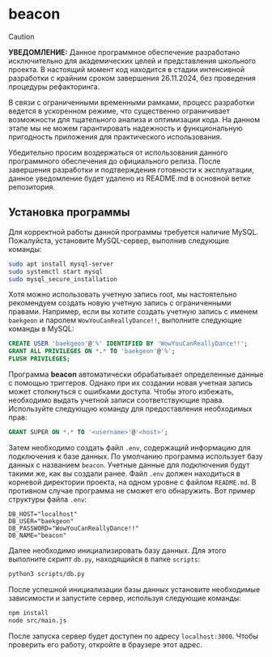# beacon
> [!CAUTION]
> **УВЕДОМЛЕНИЕ:**
> Данное программное обеспечение разработано исключительно для академических целей и представления школьного проекта. В настоящий момент код находится в стадии интенсивной разработки с крайним сроком завершения 26.11.2024, без проведения процедуры рефакторинга.
> 
> В связи с ограниченными временными рамками, процесс разработки ведется в ускоренном режиме, что существенно ограничивает возможности для тщательного анализа и оптимизации кода. На данном этапе мы не можем гарантировать надежность и функциональную пригодность приложения для практического использования.
> 
> Убедительно просим воздержаться от использования данного программного обеспечения до официального релиза. После завершения разработки и подтверждения готовности к эксплуатации, данное уведомление будет удалено из README.md в основной ветке репозитория.

## Установка программы
Для корректной работы данной программы требуется наличие MySQL. Пожалуйста, установите MySQL-сервер, выполнив следующие команды:
```bash
sudo apt install mysql-server
sudo systemctl start mysql
sudo mysql_secure_installation
```
Хотя можно использовать учетную запись root, мы настоятельно рекомендуем создать новую учетную запись с ограниченными правами. Например, если вы хотите создать учетную запись с именем `baekgeon` и паролем `WowYouCanReallyDance!!`, выполните следующие команды в MySQL:
```sql
CREATE USER 'baekgeon'@'%' IDENTIFIED BY 'WowYouCanReallyDance!!';
GRANT ALL PRIVILEGES ON *.* TO 'baekgeon'@'%';
FLUSH PRIVILEGES;
```
Программа **beacon** автоматически обрабатывает определенные данные с помощью триггеров. Однако при их создании новая учетная запись может столкнуться с ошибками доступа. Чтобы этого избежать, необходимо выдать учетной записи соответствующие права. Используйте следующую команду для предоставления необходимых прав:
```sql
GRANT SUPER ON *.* TO '<username>'@'<host>';
```
Затем необходимо создать файл `.env`, содержащий информацию для подключения к базе данных. По умолчанию программа использует базу данных с названием `beacon`. Учетные данные для подключения будут такими же, как вы создали ранее. Файл `.env` должен находиться в корневой директории проекта, на одном уровне с файлом `README.md`. В противном случае программа не сможет его обнаружить. Вот пример структуры файла `.env`:
```env
DB_HOST="localhost"
DB_USER="baekgeon"
DB_PASSWORD="WowYouCanReallyDance!!"
DB_NAME="beacon"
```
Далее необходимо инициализировать базу данных. Для этого выполните скрипт `db.py`, находящийся в папке `scripts`:
```bash
python3 scripts/db.py
```
После успешной инициализации базы данных установите необходимые зависимости и запустите сервер, используя следующие команды:
```bash
npm install
node src/main.js
```
После запуска сервер будет доступен по адресу `localhost:3000`. Чтобы проверить его работу, откройте в браузере этот адрес.
